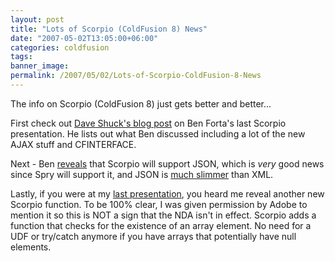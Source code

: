 ```yaml
---
layout: post
title: "Lots of Scorpio (ColdFusion 8) News"
date: "2007-05-02T13:05:00+06:00"
categories: coldfusion 
tags: 
banner_image: 
permalink: /2007/05/02/Lots-of-Scorpio-ColdFusion-8-News
---
```


The info on Scorpio (ColdFusion 8) just gets better and better...

First check out <a href="http://www.daveshuck.com/blog/index.cfm/2007/5/1/My-notes-and-analysis-of-Ben-Fortas-presentation-to-the-DFWCFUG">Dave Shuck's blog post</a> on Ben Forta's last Scorpio presentation. He lists out what Ben discussed including a lot of the new AJAX stuff and CFINTERFACE.

Next - Ben <a href="http://www.forta.com/blog/index.cfm/2007/5/2/Working-With-JSON-In-Scorpio">reveals</a> that Scorpio will support JSON, which is <i>very</i> good news since Spry will support it, and JSON is <a href="http://ray.camdenfamily.com/index.cfm/2007/3/14/Quick-example-of-JSON-versus-XML">much slimmer</a> than XML.

Lastly, if you were at my <a href="http://ray.camdenfamily.com/index.cfm/2007/5/1/CFJUG-Recording-and-Materials">last presentation</a>, you heard me reveal another new Scorpio function. To be 100% clear, I was given permission by Adobe to mention it so this is NOT a sign that the NDA isn't in effect. Scorpio adds a function that checks for the existence of an array element. No need for a UDF or try/catch anymore if you have arrays that potentially have null elements.